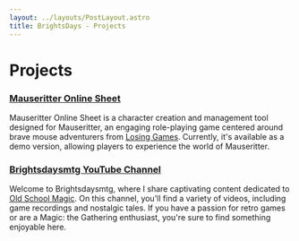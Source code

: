```yaml
---
layout: ../layouts/PostLayout.astro
title: BrightsDays - Projects
---
```


# Projects

### [Mauseritter Online Sheet](https://brightsdays.github.io/mausritter-online-sheet/)

Mauseritter Online Sheet is a character creation and management tool designed for
Mauseritter, an engaging role-playing game centered around brave mouse adventurers
from [Losing Games](https://losing.games). Currently, it's available as a demo version, allowing players to experience the world of Mauseritter.

### [Brightsdaysmtg YouTube Channel](https://www.youtube.com/brightsdaysmtg)

Welcome to Brightsdaysmtg, where I share captivating content dedicated to
[Old School Magic](http://oldschool-mtg.blogspot.com/). On this channel, you'll find a
variety of videos, including game recordings and nostalgic tales. If you have a
passion for retro games or are a Magic: the Gathering enthusiast, you're
sure to find something enjoyable here.
